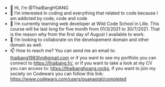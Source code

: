 - 👋 Hi, I’m @ThaiBangHOANG
- 👀 I’m interested in coding and everything that related to code because I am addicted by code, code and code
- 🌱 I’m currently learning web developer at Wild Code School in Lille. This course will be last long for five month from 01/3/2021 to 30/7/2021. That is the reason why from the first day of August I available to work.
- 💞️ I’m looking to collaborate on the developement domain and other domain as well.
- 📫 How to reach me? You can send me an email to: thaibang1983hn@gmail.com or if you want to see my portfolio you can connect to https://thaibang.fr/, or if you want to take a look at my CV you can access to: https://thaibanghoang.rocks, if you want to join my society on Codewars you can follow this link: https://www.codewars.com/users/quanaotat/completed
<!---
ThaiBangHOANG/ThaiBangHOANG is a ✨ special ✨ repository because its `README.md` (this file) appears on your GitHub profile.
You can click the Preview link to take a look at your changes.
--->
